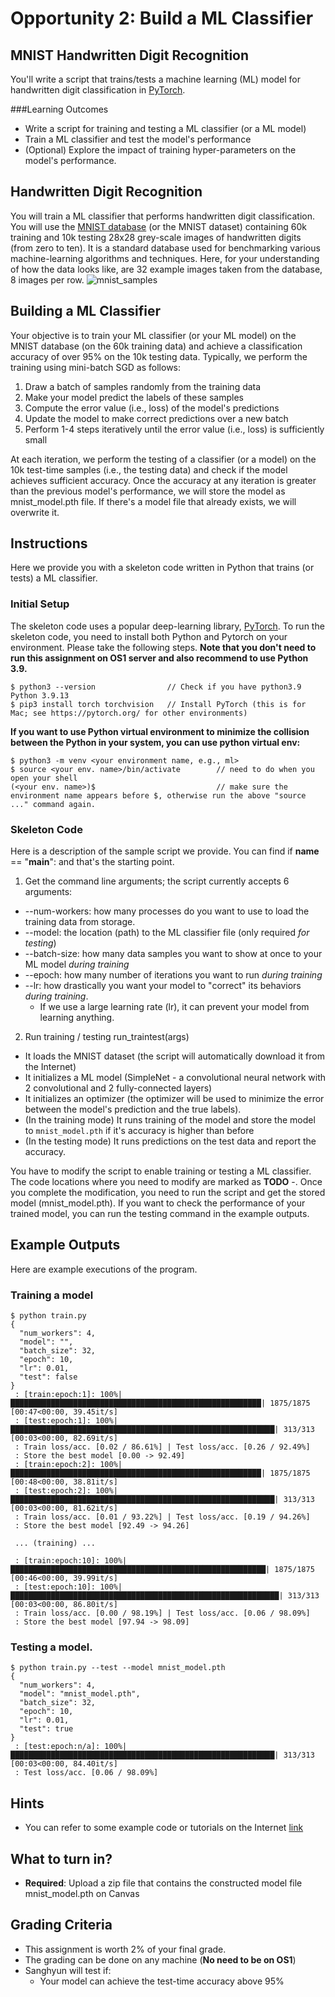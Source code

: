 # Opportunity 2: Build a ML Classifier
## MNIST Handwritten Digit Recognition
You'll write a script that trains/tests a machine learning (ML) model for handwritten digit classification in [PyTorch](https://pytorch.org/).

###Learning Outcomes
- Write a script for training and testing a ML classifier (or a ML model)
- Train a ML classifier and test the model's performance
- (Optional) Explore the impact of training hyper-parameters on the model's performance.

## Handwritten Digit Recognition
You will train a ML classifier that performs handwritten digit classification. You will use the [MNIST database](https://en.wikipedia.org/wiki/MNIST_database) (or the MNIST dataset) containing 60k training and 10k testing 28x28 grey-scale images of handwritten digits (from zero to ten). It is a standard database used for benchmarking various machine-learning algorithms and techniques. Here, for your understanding of how the data looks like, are 32 example images taken from the database, 8 images per row.
![mnist_samples](https://user-images.githubusercontent.com/25465133/226258677-a16d6b15-794c-4b75-b533-8f8c6f87091b.png)

## Building a ML Classifier
Your objective is to train your ML classifier (or your ML model) on the MNIST database (on the 60k training data) and achieve a classification accuracy of over 95% on the 10k testing data. Typically, we perform the training using mini-batch SGD as follows:
1. Draw a batch of samples randomly from the training data
2. Make your model predict the labels of these samples
3. Compute the error value (i.e., loss) of the model's predictions
4. Update the model to make correct predictions over a new batch
5. Perform 1-4 steps iteratively until the error value (i.e., loss) is sufficiently small
 
At each iteration, we perform the testing of a classifier (or a model) on the 10k test-time samples (i.e., the testing data) and check if the model achieves sufficient accuracy. Once the accuracy at any iteration is greater than the previous model's performance, we will store the model as mnist_model.pth file. If there's a model file that already exists, we will overwrite it.

## Instructions
Here we provide you with a skeleton code written in Python that trains (or tests) a ML classifier.

### Initial Setup
The skeleton code uses a popular deep-learning library, [PyTorch](https://pytorch.org/). To run the skeleton code, you need to install both Python and Pytorch on your environment. Please take the following steps.
**Note that you don't need to run this assignment on OS1 server and also recommend to use Python 3.9.**
```
$ python3 --version                // Check if you have python3.9
Python 3.9.13
$ pip3 install torch torchvision   // Install PyTorch (this is for Mac; see https://pytorch.org/ for other environments)
```
**If you want to use Python virtual environment to minimize the collision between the Python in your system, you can use python virtual env:**
```
$ python3 -m venv <your environment name, e.g., ml>
$ source <your env. name>/bin/activate        // need to do when you open your shell
(<your env. name>)$                           // make sure the environment name appears before $, otherwise run the above "source ..." command again.
 ```

### Skeleton Code
Here is a description of the sample script we provide. You can find if __name__ == "__main__": and that's the starting point.
1. Get the command line arguments; the script currently accepts 6 arguments:
  - --num-workers: how many processes do you want to use to load the training data from storage.
  - --model: the location (path) to the ML classifier file (only required *for testing*)
  - --batch-size: how many data samples you want to show at once to your ML model *during training*
  - --epoch: how many number of iterations you want to run *during training*
  - --lr: how drastically you want your model to "correct" its behaviors *during training*. 
    - If we use a large learning rate (lr), it can prevent your model from learning anything.
2. Run training / testing run_traintest(args)
  - It loads the MNIST dataset (the script will automatically download it from the Internet)
  - It initializes a ML model (SimpleNet - a convolutional neural network with 2 convolutional and 2 fully-connected layers)
  - It initializes an optimizer (the optimizer will be used to minimize the error between the model's prediction and the true labels).
  - (In the training mode) It runs training of the model and store the model to `mnist_model.pth` if it's accuracy is higher than before
  - (In the testing mode) It runs predictions on the test data and report the accuracy.

You have to modify the script to enable training or testing a ML classifier. The code locations where you need to modify are marked as **TODO** -. Once you complete the modification, you need to run the script and get the stored model (mnist_model.pth). If you want to check the performance of your trained model, you can run the testing command in the example outputs.

## Example Outputs
Here are example executions of the program.

### Training a model
```
$ python train.py
{
  "num_workers": 4,
  "model": "",
  "batch_size": 32,
  "epoch": 10,
  "lr": 0.01,
  "test": false
}
 : [train:epoch:1]: 100%|████████████████████████████████████████████████████████| 1875/1875 [00:47<00:00, 39.45it/s]
 : [test:epoch:1]: 100%|███████████████████████████████████████████████████████████| 313/313 [00:03<00:00, 82.69it/s]
 : Train loss/acc. [0.02 / 86.61%] | Test loss/acc. [0.26 / 92.49%]
 : Store the best model [0.00 -> 92.49]
 : [train:epoch:2]: 100%|████████████████████████████████████████████████████████| 1875/1875 [00:48<00:00, 38.81it/s]
 : [test:epoch:2]: 100%|███████████████████████████████████████████████████████████| 313/313 [00:03<00:00, 81.62it/s]
 : Train loss/acc. [0.01 / 93.22%] | Test loss/acc. [0.19 / 94.26%]
 : Store the best model [92.49 -> 94.26]

 ... (training) ...

 : [train:epoch:10]: 100%|█████████████████████████████████████████████████████████| 1875/1875 [00:46<00:00, 39.99it/s]
 : [test:epoch:10]: 100%|████████████████████████████████████████████████████████████| 313/313 [00:03<00:00, 86.80it/s]
 : Train loss/acc. [0.00 / 98.19%] | Test loss/acc. [0.06 / 98.09%]
 : Store the best model [97.94 -> 98.09]
```

### Testing a model.
```
$ python train.py --test --model mnist_model.pth
{
  "num_workers": 4,
  "model": "mnist_model.pth",
  "batch_size": 32,
  "epoch": 10,
  "lr": 0.01,
  "test": true
}
 : [test:epoch:n/a]: 100%|███████████████████████████████████████████████████████████| 313/313 [00:03<00:00, 84.40it/s]
 : Test loss/acc. [0.06 / 98.09%]
```

## Hints
- You can refer to some example code or tutorials on the Internet [link](https://github.com/pytorch/examples/tree/main/mnist)

## What to turn in?
- **Required**: Upload a zip file that contains the constructed model file mnist_model.pth on Canvas

## Grading Criteria
- This assignment is worth 2% of your final grade.
- The grading can be done on any machine (**No need to be on OS1**)
- Sanghyun will test if:
  - Your model can achieve the test-time accuracy above 95%
